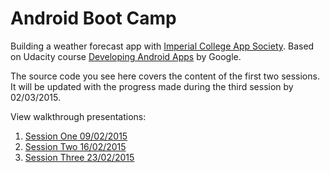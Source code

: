 # Android Boot Camp
Building a weather forecast app with [Imperial College App Society][icappsoc-home]. Based on Udacity course [Developing Android Apps][udacity-course] by Google.

The source code you see here covers the content of the first two sessions. It will be updated with the progress made during the third session by 02/03/2015.

View walkthrough presentations:

1. [Session One 09/02/2015][session-one-pres]
2. [Session Two 16/02/2015][session-two-pres]
3. [Session Three 23/02/2015][session-three-pres]

[udacity-course]: https://www.udacity.com/course/ud853
[icappsoc-home]: http://www.icappsoc.co.uk/
[session-one-pres]: https://docs.google.com/presentation/d/1l6XyujVShPlm7o99fuhKjRVa5IU42PwaBmY_zWC9rnU/edit?usp=sharing
[session-two-pres]: https://docs.google.com/presentation/d/1173W9AhzKrOX0dNnBxR2toxLnwRUVtrfIlnkDgdirc8/edit?usp=sharing
[session-three-pres]: https://docs.google.com/presentation/d/10jNiZuMKi62coB9PSn5BjkRUpPzXRrWsKSYnZYrtVIY/edit?usp=sharing
